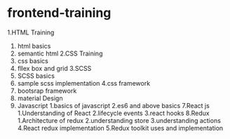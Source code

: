 # frontend-training

1.HTML Training
  1. html basics
  2. semantic html
2.CSS Training
  1. css basics
  2. fllex box and grid
3.SCSS
   1. SCSS basics
   2. sample scss implementation
4.css framework
  1. bootsrap framework
5. material Design
6. Javascript
  1.basics of javascript
  2.es6 and above basics
7.React js 
  1.Understanding of React
  2.lifecycle events
  3.react hooks
8.Redux
  1.Architecture of redux
  2.understanding store
  3.understanding actions
  4.React redux implementation
  5.Redux toolkit uses and implementation
  
